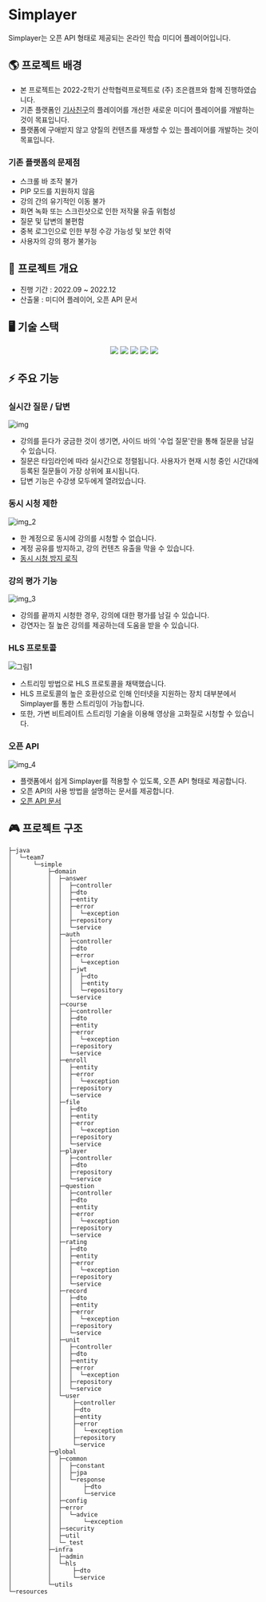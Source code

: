 # Simplayer 

Simplayer는 오픈 API 형태로 제공되는 온라인 학습 미디어 플레이어입니다.


## 🌎 프로젝트 배경

- 본 프로젝트는 2022-2학기 산학협력프로젝트로 (주) 조은캠프와 함께 진행하였습니다.
- 기존 플랫폼인 [기사친구](http://www.gisa79.com/)의 플레이어를 개선한 새로운 미디어 플레이어를 개발하는 것이 목표입니다. 
- 플랫폼에 구애받지 않고 양질의 컨텐츠를 재생할 수 있는 플레이어를 개발하는 것이 목표입니다.

### 기존 플랫폼의 문제점
- 스크롤 바 조작 불가
- PIP 모드를 지원하지 않음
- 강의 간의 유기적인 이동 불가
- 화면 녹화 또는 스크린샷으로 인한 저작물 유출 위험성
- 질문 및 답변의 불편함
- 중복 로그인으로 인한 부정 수강 가능성 및 보안 취약
- 사용자의 강의 평가 불가능

## 🌳 프로젝트 개요
- 진행 기간 : 2022.09 ~ 2022.12
- 산출물 : 미디어 플레이어, 오픈 API 문서

## 🖥 기술 스택
<div align=center> 
<img src="https://img.shields.io/badge/spring-6DB33F?style=for-the-badge&logo=spring&logoColor=white">
<img src="https://img.shields.io/badge/springboot-6DB33F?style=for-the-badge&logo=springboot&logoColor=white">
<img src="https://img.shields.io/badge/nginx-009639?style=for-the-badge&logo=nginx&logoColor=white">
<img src="https://img.shields.io/badge/mysql-4479A1?style=for-the-badge&logo=mysql&logoColor=white">
<img src="https://img.shields.io/badge/redis-DC382D?style=for-the-badge&logo=redis&logoColor=white">
</div> 


## ⚡ 주요 기능

### 실시간 질문 / 답변
![img](https://user-images.githubusercontent.com/45627010/235284698-524b782e-ef7f-4aba-be10-3fb62624306f.png)


- 강의를 듣다가 궁금한 것이 생기면, 사이드 바의 '수업 질문'란을 통해 질문을 남길 수 있습니다.   
- 질문은 타임라인에 따라 실시간으로 정렬됩니다. 사용자가 현재 시청 중인 시간대에 등록된 질문들이 가장 상위에 표시됩니다. 
- 답변 기능은 수강생 모두에게 열려있습니다. 

### 동시 시청 제한
![img_2](https://user-images.githubusercontent.com/45627010/235284704-bce6ee4f-3cac-415c-9236-a9485abecc1e.png)

- 한 계정으로 동시에 강의를 시청할 수 없습니다.   
- 계정 공유를 방지하고, 강의 컨텐츠 유출을 막을 수 있습니다. 
- [동시 시청 방지 로직](https://github.com/lhs8701/simple-backend/blob/main/src/main/java/team7/simple/domain/auth/service/readme.md)

### 강의 평가 기능
![img_3](https://user-images.githubusercontent.com/45627010/235284706-dacc3982-b80a-4379-817e-29fe167b6505.png)

- 강의를 끝까지 시청한 경우, 강의에 대한 평가를 남길 수 있습니다.  
- 강연자는 질 높은 강의를 제공하는데 도움을 받을 수 있습니다. 

### HLS 프로토콜

![그림1](https://user-images.githubusercontent.com/45627010/235284713-2eec7622-fb61-4f48-aee7-2914e8b0bb28.png)

- 스트리밍 방법으로 HLS 프로토콜을 채택했습니다.   
- HLS 프로토콜의 높은 호환성으로 인해 인터넷을 지원하는 장치 대부분에서 Simplayer를 통한 스트리밍이 가능합니다.   
- 또한, 가변 비트레이트 스트리밍 기술을 이용해 영상을 고화질로 시청할 수 있습니다.


### 오픈 API 
![img_4](https://user-images.githubusercontent.com/45627010/235284709-6561ccb1-a839-4c7d-97dc-f199ef4c0286.png)

- 플랫폼에서 쉽게 Simplayer를 적용할 수 있도록, 오픈 API 형태로 제공합니다.   
- 오픈 API의 사용 방법을 설명하는 문서를 제공합니다.  
- [오픈 API 문서](https://jaeheon-sim.github.io/simplayer_apidocs/)


## 🎮 프로젝트 구조

```
├─java
│  └─team7
│      └─simple
│          ├─domain
│          │  ├─answer
│          │  │  ├─controller
│          │  │  ├─dto
│          │  │  ├─entity
│          │  │  ├─error
│          │  │  │  └─exception
│          │  │  ├─repository
│          │  │  └─service
│          │  ├─auth
│          │  │  ├─controller
│          │  │  ├─dto
│          │  │  ├─error
│          │  │  │  └─exception
│          │  │  ├─jwt
│          │  │  │  ├─dto
│          │  │  │  ├─entity
│          │  │  │  └─repository
│          │  │  └─service
│          │  ├─course
│          │  │  ├─controller
│          │  │  ├─dto
│          │  │  ├─entity
│          │  │  ├─error
│          │  │  │  └─exception
│          │  │  ├─repository
│          │  │  └─service
│          │  ├─enroll
│          │  │  ├─entity
│          │  │  ├─error
│          │  │  │  └─exception
│          │  │  ├─repository
│          │  │  └─service
│          │  ├─file
│          │  │  ├─dto
│          │  │  ├─entity
│          │  │  ├─error
│          │  │  │  └─exception
│          │  │  ├─repository
│          │  │  └─service
│          │  ├─player
│          │  │  ├─controller
│          │  │  ├─dto
│          │  │  ├─repository
│          │  │  └─service
│          │  ├─question
│          │  │  ├─controller
│          │  │  ├─dto
│          │  │  ├─entity
│          │  │  ├─error
│          │  │  │  └─exception
│          │  │  ├─repository
│          │  │  └─service
│          │  ├─rating
│          │  │  ├─dto
│          │  │  ├─entity
│          │  │  ├─error
│          │  │  │  └─exception
│          │  │  ├─repository
│          │  │  └─service
│          │  ├─record
│          │  │  ├─dto
│          │  │  ├─entity
│          │  │  ├─error
│          │  │  │  └─exception
│          │  │  ├─repository
│          │  │  └─service
│          │  ├─unit
│          │  │  ├─controller
│          │  │  ├─dto
│          │  │  ├─entity
│          │  │  ├─error
│          │  │  │  └─exception
│          │  │  ├─repository
│          │  │  └─service
│          │  └─user
│          │      ├─controller
│          │      ├─dto
│          │      ├─entity
│          │      ├─error
│          │      │  └─exception
│          │      ├─repository
│          │      └─service
│          ├─global
│          │  ├─common
│          │  │  ├─constant
│          │  │  ├─jpa
│          │  │  └─response
│          │  │      ├─dto
│          │  │      └─service
│          │  ├─config
│          │  ├─error
│          │  │  └─advice
│          │  │      └─exception
│          │  ├─security
│          │  ├─util
│          │  └─_test
│          ├─infra
│          │  ├─admin
│          │  └─hls
│          │      ├─dto
│          │      └─service
│          └─utils
└─resources
```
